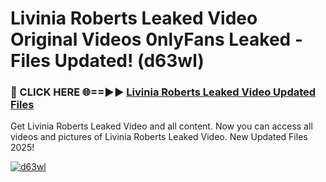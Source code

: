 # Livinia Roberts Leaked Video Original Videos 0nlyFans Leaked - Files Updated! (d63wl)

<h3>🔴 CLICK HERE 🌐==►► <a href="https://tinyurl.com/x26r9saj" rel="nofollow">Livinia Roberts Leaked Video Updated Files</a></h3>

Get Livinia Roberts Leaked Video and all content. Now you can access all videos and pictures of Livinia Roberts Leaked Video. New Updated Files 2025!

[![d63wl](https://i.imgur.com/LkgZPqh.gif)](https://tinyurl.com/x26r9saj)
